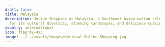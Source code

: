 ```yaml
---
draft: false
title: Malaysia
description: Online Shopping at Malaysia, a Southeast Asian nation celebrated
  for its cultural diversity, stunning landscapes, and delicious cuisine. 🍜🌴
country: international
icon: flag:my-4x3
image: ../../assets/images/National Online Shopping.jpg
---
```

